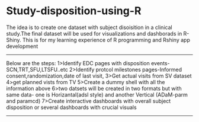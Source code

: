 # Study-disposition-using-R

The idea is to create one dataset with subject disoisition in a clinical study.The final dataset will be used for visualizations and dashborads in R-Shiny.
This is for my learning experience of R programming and Rshiny app development
***************************************************************************************************************
Below are the steps:
1>Identify EDC pages with disposition events-SCN,TRT,SFU,LTSFU..etc
2>Identify protcol milestones pages-Informed consent,randomization,date of last visit,
3>Get actual visits from SV dataset
4>get planned vists from TV
5>Create a dummy shell with all the information above
6>two datsets will be created in two formats but with same data- one is Horizantal(adsl style) and another Vertical (ADaM-parm and paramcd)
7>Create interactive dashboards with overall subject disposition or several dashboards with crucial visuals
*****************************************************************************************************************

